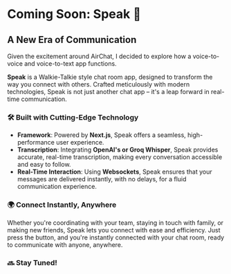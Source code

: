 # Coming Soon: Speak 📢

## A New Era of Communication

Given the excitement around AirChat, I decided to explore how a voice-to-voice and voice-to-text app functions.

**Speak** is a Walkie-Talkie style chat room app, designed to transform the way you connect with others. Crafted meticulously with modern technologies, Speak is not just another chat app – it's a leap forward in real-time communication.

### 🛠️ Built with Cutting-Edge Technology

- **Framework**: Powered by **Next.js**, Speak offers a seamless, high-performance user experience.
- **Transcription**: Integrating **OpenAI's or Groq Whisper**, Speak provides accurate, real-time transcription, making every conversation accessible and easy to follow.
- **Real-Time Interaction**: Using **Websockets**, Speak ensures that your messages are delivered instantly, with no delays, for a fluid communication experience.

### 🌍 Connect Instantly, Anywhere

Whether you're coordinating with your team, staying in touch with family, or making new friends, Speak lets you connect with ease and efficiency. Just press the button, and you're instantly connected with your chat room, ready to communicate with anyone, anywhere.

### 🔜 Stay Tuned!
